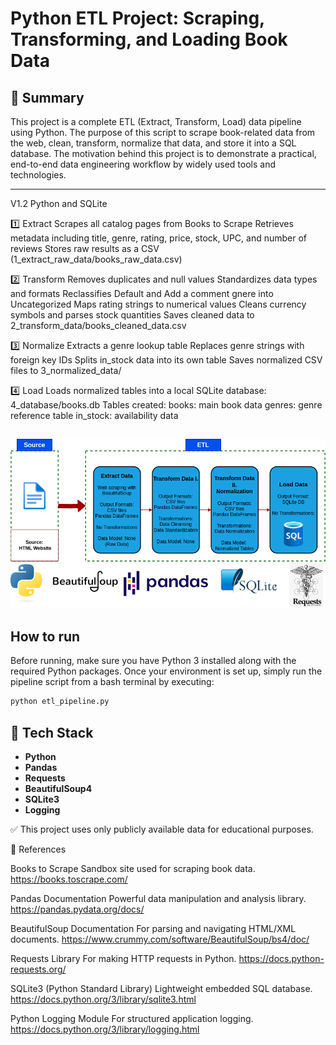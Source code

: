 # Python ETL Project: Scraping, Transforming, and Loading Book Data

## 📌 Summary

This project is a complete ETL (Extract, Transform, Load) data pipeline using Python. The purpose of this script to scrape book-related data from the web, clean, transform, normalize that data, and store it into a SQL database. The motivation behind this project is to demonstrate a practical, end-to-end data engineering workflow by widely used tools and technologies.

---
V1.2 Python and SQLite

1️⃣ Extract
Scrapes all catalog pages from Books to Scrape
Retrieves metadata including title, genre, rating, price, stock, UPC, and number of reviews
Stores raw results as a CSV (1_extract_raw_data/books_raw_data.csv)

2️⃣ Transform
Removes duplicates and null values
Standardizes data types and formats
Reclassifies Default and Add a comment gnere into Uncategorized
Maps rating strings to numerical values
Cleans currency symbols and parses stock quantities
Saves cleaned data to 2_transform_data/books_cleaned_data.csv

3️⃣ Normalize
Extracts a genre lookup table
Replaces genre strings with foreign key IDs
Splits in_stock data into its own table
Saves normalized CSV files to 3_normalized_data/

4️⃣ Load
Loads normalized tables into a local SQLite database: 4_database/books.db
Tables created:
books: main book data
genres: genre reference table
in_stock: availability data

  ![ETL Pipeline Diagram](docs/etl_figure.png)
---

## How to run

Before running, make sure you have Python 3 installed along with the required Python packages. Once your environment is set up, simply run the pipeline script from a bash terminal by executing:

```bash
python etl_pipeline.py
```

## 🧰 Tech Stack
- **Python**
- **Pandas** 
- **Requests**
- **BeautifulSoup4**
- **SQLite3** 
- **Logging** 

✅ This project uses only publicly available data for educational purposes.

🔗 References

Books to Scrape
Sandbox site used for scraping book data.
https://books.toscrape.com/

Pandas Documentation
Powerful data manipulation and analysis library.
https://pandas.pydata.org/docs/

BeautifulSoup Documentation
For parsing and navigating HTML/XML documents.
https://www.crummy.com/software/BeautifulSoup/bs4/doc/

Requests Library
For making HTTP requests in Python.
https://docs.python-requests.org/

SQLite3 (Python Standard Library)
Lightweight embedded SQL database.
https://docs.python.org/3/library/sqlite3.html

Python Logging Module
For structured application logging.
https://docs.python.org/3/library/logging.html
